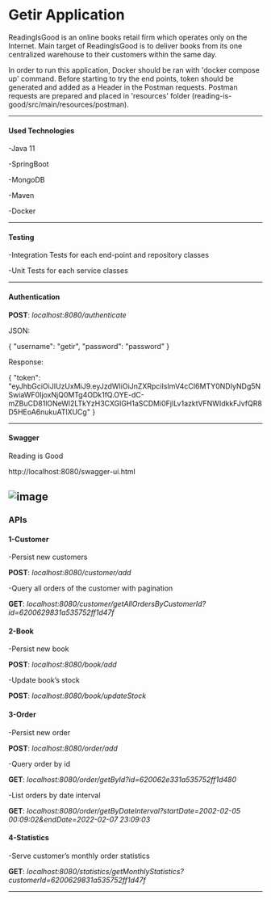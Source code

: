 # Getir Application

ReadingIsGood is an online books retail firm which operates only on the Internet. Main
target of ReadingIsGood is to deliver books from its one centralized warehouse to their
customers within the same day.

In order to run this application, Docker should be ran with 'docker compose up' command.
Before starting to try the end points, token should be generated and added as a Header in the Postman requests.
Postman requests are prepared and placed in 'resources' folder (reading-is-good/src/main/resources/postman).

-------------------------------------

#### **Used Technologies**
-Java 11

-SpringBoot

-MongoDB

-Maven

-Docker

-------------------------------------

#### **Testing**
-Integration Tests for each end-point and repository classes

-Unit Tests for each service classes


-------------------------------------

#### **Authentication**

**POST**: *localhost:8080/authenticate*

JSON:

{
"username": "getir",
"password": "password"
}

Response:

{
"token": "eyJhbGciOiJIUzUxMiJ9.eyJzdWIiOiJnZXRpciIsImV4cCI6MTY0NDIyNDg5NSwiaWF0IjoxNjQ0MTg4ODk1fQ.OYE-dC-mZBuCD81lONeWl2LTkYzH3CXGlGH1aSCDMi0FjILv1azktVFNWIdkkFJvfQR8D5HEoA6nukuATlXUCg"
}


-------------------------------------

#### **Swagger**

Reading is Good

http://localhost:8080/swagger-ui.html

![image](https://github.com/cavlanece/getir-case/blob/master/swagger.PNG)
-------------------------------------

### **APIs**


#### **1-Customer**

-Persist new customers

**POST**: *localhost:8080/customer/add*

-Query all orders of the customer with pagination

**GET**: *localhost:8080/customer/getAllOrdersByCustomerId?id=6200629831a535752ff1d47f*


#### **2-Book**

-Persist new book

**POST**: *localhost:8080/book/add*

-Update book’s stock

**POST**: *localhost:8080/book/updateStock*


#### **3-Order**

-Persist new order

**POST**: *localhost:8080/order/add*

-Query order by id

**GET**: *localhost:8080/order/getById?id=620062e331a535752ff1d480*

-List orders by date interval

**GET**: *localhost:8080/order/getByDateInterval?startDate=2002-02-05 00:09:02&endDate=2022-02-07 23:09:03*


#### **4-Statistics**

-Serve customer’s monthly order statistics

**GET**: *localhost:8080/statistics/getMonthlyStatistics?customerId=6200629831a535752ff1d47f*


-------------------------------------
